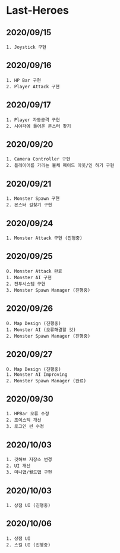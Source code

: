 # Last-Heroes

## 2020/09/15
```
1. Joystick 구현
```

## 2020/09/16
```
1. HP Bar 구현
2. Player Attack 구현
```

## 2020/09/17
```
1. Player 자동공격 구현
2. 시야각에 들어온 몬스터 찾기 
```

## 2020/09/20
```
1. Camera Controller 구현
2. 플레이어를 가리는 물체 페이드 아웃/인 하기 구현
```

## 2020/09/21
```
1. Monster Spawn 구현
2. 몬스터 길찾기 구현
```

## 2020/09/24
```
1. Monster Attack 구현 (진행중)
```

## 2020/09/25
```
0. Monster Attack 완료
1. Monster AI 구현
2. 전투시스템 구현
3. Monster Spawn Manager (진행중)
```

## 2020/09/26
```
0. Map Design (진행중)
1. Monster AI (오류해결할 것)
2. Monster Spawn Manager (진행중)
```

## 2020/09/27
```
0. Map Design (진행중)
1. Monster AI Improving
2. Monster Spawn Manager (완료)
```

## 2020/09/30
```
1. HPBar 오류 수정
2. 조이스틱 개선
3. 로그인 씬 수정
```

## 2020/10/03
```
1. 깃허브 저장소 변경
2. UI 개선
3. 미니맵/월드맵 구현
```

## 2020/10/03
```
1. 상점 UI (진행중)
```

## 2020/10/06
```
1. 상점 UI
2. 스킬 UI (진행중)
```
